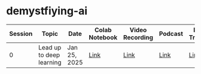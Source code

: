 # demystfiying-ai

| Session | Topic | Date | Colab Notebook | Video Recording | Podcast | Notes / Transcript | Chat Transcript |
|---|---|---|---|---|---|---|---|
| 0 | Lead up to deep learning | Jan 25, 2025 | [Link](https://colab.research.google.com/drive/1WVh_CPSO0j7OJ_fGrf5TYfoAcCF847zQ?usp=drive_link) | [Link](https://www.dropbox.com/scl/fi/ik2onvj3cmt804e2hcqqd/Session_0_Recording.mp4?rlkey=scz8k6rthgqqd97a6t219j4xz&st=dmf4u7gv&dl=0) | [Link](https://notebooklm.google.com/notebook/c5d2634c-9c38-4ee1-a7e4-62028362f648/audio) | [Link](https://docs.google.com/document/d/177uRFB0aovt76_AWtGl8eyhFkHGuYCqCg7kqGiZRsfk/edit?usp=drive_link) | [Link](https://drive.google.com/file/d/1H7tfysbvebGZqGZZ2luyfK2fUV2T-eGM/view?usp=drive_link) | 
